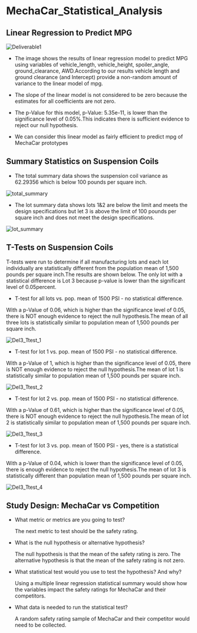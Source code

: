 # MechaCar_Statistical_Analysis
## Linear Regression to Predict MPG

![Deliverable1](https://user-images.githubusercontent.com/76926148/204196092-3651c4fd-7079-4001-a271-12a8c29c0ba5.PNG)

* The image shows the results of linear regression model to predict MPG using variables of vehicle_length, vehicle_height, spoiler_angle, ground_clearance, AWD.According to our results vehicle length and ground clearance (and Intercept) provide a non-random amount of variance to the linear model of mpg.

* The slope of the linear model is not considered to be zero because the estimates for all coefficients are not zero.

* The p-Value for this model, p-Value: 5.35e-11, is lower than the significance level of 0.05%.This indicates there is sufficient evidence to reject our null hypothesis.

* We can consider this linear model as fairly efficient to predict mpg of MechaCar prototypes


## Summary Statistics on Suspension Coils

* The total summary data shows the suspension coil variance as 62.29356 which is below 100 pounds per square inch.

 ![total_summary](https://user-images.githubusercontent.com/76926148/204196131-00c91244-8e04-4df8-8c3a-a4545c0406d1.PNG)

 
* The lot summary data shows lots 1&2 are below the limit and meets the design specifications but let 3 is above the limit of 100 pounds per square inch and does not meet the design specifications.

 ![lot_summary](https://user-images.githubusercontent.com/76926148/204196148-17efd753-643e-4575-9bb9-19a3b27d3fb0.PNG)

 
## T-Tests on Suspension Coils

T-tests were run to determine if all manufacturing lots and each lot individually are statistically different from the population mean of 1,500 pounds per square inch.The results are shown below. The only lot with a statistical difference is Lot 3 because p-value is lower than the significant level of 0.05percent.

* T-test for all lots vs. pop. mean of 1500 PSI - no statistical difference.

With a p-Value of 0.06, which is higher than the significance level of 0.05, there is NOT enough evidence to reject the null hypothesis.The mean of all three lots is statistically similar to population mean of 1,500 pounds per square inch.

![Del3_Ttest_1](https://user-images.githubusercontent.com/76926148/204196201-9db1d82c-7d03-434f-a7c7-f01471ade053.PNG)

* T-test for lot 1 vs. pop. mean of 1500 PSI - no statistical difference.

With a p-Value of 1, which is higher than the significance level of 0.05, there is NOT enough evidence to reject the null hypothesis.The mean of lot 1 is statistically similar to population mean of 1,500 pounds per square inch.

![Del3_Ttest_2](https://user-images.githubusercontent.com/76926148/204196258-833e3622-4220-410c-895d-00b510023035.PNG)

* T-test for lot 2 vs. pop. mean of 1500 PSI - no statistical difference.

With a p-Value of 0.61, which is higher than the significance level of 0.05, there is NOT enough evidence to reject the null hypothesis.The mean of lot 2 is statistically similar to population mean of 1,500 pounds per square inch.

![Del3_Ttest_3](https://user-images.githubusercontent.com/76926148/204196318-36d26094-2313-41d0-9f8a-cde43b2ac20a.PNG)

* T-test for lot 3 vs. pop. mean of 1500 PSI - yes, there is a statistical difference.

With a p-Value of 0.04, which is lower than the significance level of 0.05, there is enough evidence to reject the null hypothesis.The mean of lot 3 is statistically different than population mean of 1,500 pounds per square inch.

![Del3_Ttest_4](https://user-images.githubusercontent.com/76926148/204196346-8a6b6195-eddf-494a-af2f-cb143146d91c.PNG)



## Study Design: MechaCar vs Competition

* What metric or metrics are you going to test?

  The next metric to test should be the safety rating.

* What is the null hypothesis or alternative hypothesis?

  The null hypothesis is that the mean of the safety rating is zero. 
  The alternative hypothesis is that the mean of the safety rating is not zero.

* What statistical test would you use to test the hypothesis? And why?

  Using a multiple linear regression statistical summary would show how the variables impact the safety ratings for MechaCar  and their competitors.

* What data is needed to run the statistical test?

  A random safety rating sample of MechaCar and their competitor would need to be collected.



